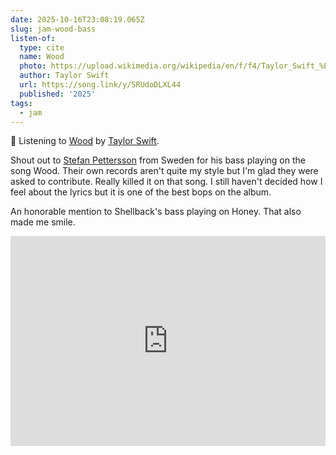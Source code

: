 ```yaml
---
date: 2025-10-16T23:08:19.065Z
slug: jam-wood-bass
listen-of:
  type: cite
  name: Wood
  photo: https://upload.wikimedia.org/wikipedia/en/f/f4/Taylor_Swift_%E2%80%93_The_Life_of_a_Showgirl_%28album_cover%29.png
  author: Taylor Swift
  url: https://song.link/y/SRUdoDLXL44
  published: '2025'
tags:
  - jam
---
```


🎵 Listening to [Wood](https://song.link/y/SRUdoDLXL44) by [Taylor Swift](https://www.taylorswift.com/).

Shout out to [Stefan Pettersson](https://rougin.bandcamp.com/) from Sweden for his bass playing on the song Wood.
Their own records aren't quite my style but I'm glad they were asked to contribute.
Really killed it on that song.
I still haven't decided how I feel about the lyrics but it is one of the best bops on the album.

An honorable mention to Shellback's bass playing on Honey.
That also made me smile.

<div style="max-width:100%;"><div style="position:relative;padding-bottom:calc(56.25% + 52px);height: 0;"><iframe style="position:absolute;top:0;left:0;" width="100%" height="100%" src="https://odesli.co/embed/?url=https%3A%2F%2Fsong.link%2Fy%2FSRUdoDLXL44&theme=light" frameborder="0" allowfullscreen sandbox="allow-same-origin allow-scripts allow-presentation allow-popups allow-popups-to-escape-sandbox" allow="clipboard-read; clipboard-write"></iframe></div></div>
